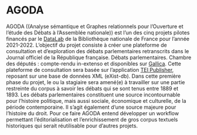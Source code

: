 # AGODA

AGODA ((Analyse sémantique et Graphes relationnels pour l’Ouverture et l’étude des Débats à l’Assemblée nationale)) est l’un des cinq projets pilotes financés par le [DataLab](https://www.bnf.fr/fr/bnf-datalab) de la Bibliothèque nationale de France pour l’année 2021-2022. L’objectif du projet consiste à créer une plateforme de consultation et d’exploration des débats parlementaires retranscrits dans le Journal officiel de la République française. Débats parlementaires. Chambre des députés : compte-rendu in-extenso et disponibles sur [Gallica](https://gallica.bnf.fr/ark:/12148/cb328020951/date.item). Cette plateforme de consultation sera basée sur l’application [TEI Publisher](https://teipublisher.com/index.html), reposant sur une base de données XML (eXist-db). Dans cette première phase du projet, le ou la stagiaire sera amené(e) à travailler sur une partie restreinte du corpus à savoir les débats qui se sont tenus entre 1889 et 1893.
Les débats parlementaires constituent une source incontournable pour l’histoire politique, mais aussi sociale, économique et culturelle, de la période contemporaine. Il s’agit également d’une source majeure pour l’histoire du droit. Pour ce faire AGODA entend développer un workflow permettant l’éditorialisation et l’enrichissement de gros corpus textuels historiques qui serait réutilisable pour d’autres projets.
